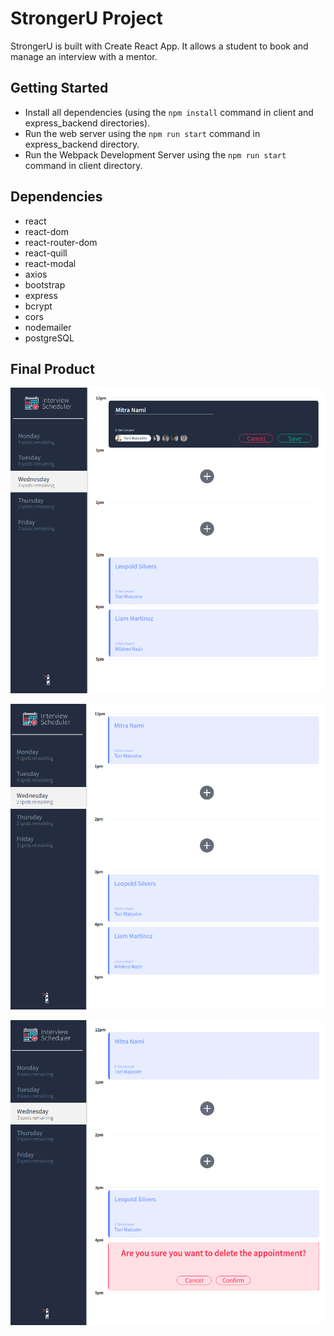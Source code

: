 # StrongerU Project

StrongerU is built with Create React App. It allows a student to book and manage an interview with a mentor.

## Getting Started

- Install all dependencies (using the `npm install` command in client  and express_backend directories).
- Run the web server using the `npm run start` command in express_backend directory.
- Run the  Webpack Development Server using the `npm run start` command in client directory.


## Dependencies

* react
* react-dom
* react-router-dom
* react-quill
* react-modal
* axios
* bootstrap
* express
* bcrypt
* cors
* nodemailer
* postgreSQL


## Final Product


!["Booking an interview appointment"](https://github.com/MitraNami/scheduler/blob/master/docs/book_interview.png?raw=true)

!["Schedule of Wednesday"](https://github.com/MitraNami/scheduler/blob/master/docs/wed_schedule.png?raw=true)

!["Deleting an interview appointment"](https://github.com/MitraNami/scheduler/blob/master/docs/delete_interview.png?raw=true)

